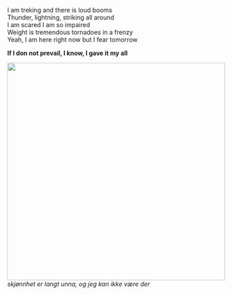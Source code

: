 I am treking and there is loud booms<br>
Thunder, lightning, striking all around<br>
I am scared I am so impaired<br>
Weight is tremendous tornadoes in a frenzy<br>
Yeah, I am here right now but I fear tomorrow

<strong>If I don not prevail, I know, I gave it my all</strong>
<div display = "flex" flex-direction = "row">
<img src = "https://i.ibb.co/DQ0yVyS/forest.jpg" width = 500px>
<div text-align = "center"><i>skjønnhet er langt unna, og jeg kan ikke være der</i><div>
</div><!---
hellraiserxan/hellraiserxan is a ✨ special ✨ repository because its `README.md` (this file) appears on your GitHub profile.
You can click the Preview link to take a look at your changes.
--->

